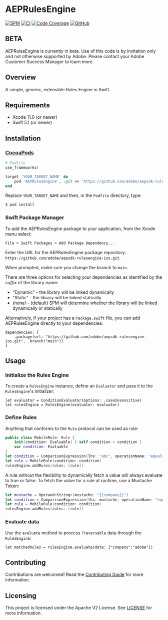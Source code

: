# AEPRulesEngine

<!--
on [![Cocoapods](https://img.shields.io/cocoapods/v/AEPRulesEngine.svg?color=orange&label=AEPCore&logo=apple&logoColor=white)](https://cocoapods.org/pods/AEPRulesEngine)
-->
[![SPM](https://img.shields.io/badge/SPM-Supported-orange.svg?logo=apple&logoColor=white)](https://swift.org/package-manager/)
[![CI](https://github.com/adobe/aepsdk-rulesengine-ios/workflows/CI/badge.svg)](https://github.com/adobe/aepsdk-rulesengine-ios/actions)
[![Code Coverage](https://img.shields.io/codecov/c/github/adobe/aepsdk-rulesengine-ios/main.svg?logo=codecov)](https://codecov.io/gh/adobe/aepsdk-rulesengine-ios/branch/main)
[![GitHub](https://img.shields.io/github/license/adobe/aepsdk-rulesengine-ios)](https://github.com/adobe/aepsdk-rulesengine-ios/blob/main/LICENSE)

## BETA

AEPRulesEngine is currently in beta. Use of this code is by invitation only and not otherwise supported by Adobe. Please contact your Adobe Customer Success Manager to learn more.

## Overview

A simple, generic, extensible Rules Engine in Swift.

## Requirements
- Xcode 11.0 (or newer)
- Swift 5.1 (or newer)

## Installation

### [CocoaPods](https://guides.cocoapods.org/using/using-cocoapods.html)
```ruby
# Podfile
use_frameworks!

target 'YOUR_TARGET_NAME' do
    pod 'AEPRulesEngine', :git => 'https://github.com/adobe/aepsdk-rulesengine-ios.git', :branch => 'main'    
end
```

Replace `YOUR_TARGET_NAME` and then, in the `Podfile` directory, type:

```bash
$ pod install
```

### Swift Package Manager

To add the AEPRulesEngine package to your application, from the Xcode menu select:

`File > Swift Packages > Add Package Dependency...`

Enter the URL for the AEPRulesEngine package repository: `https://github.com/adobe/aepsdk-rulesengine-ios.git`.

When prompted, make sure you change the branch to `main`.

There are three options for selecting your dependencies as identified by the *suffix* of the library name:

- "Dynamic" - the library will be linked dynamically
- "Static" - the library will be linked statically
- *(none)* - (default) SPM will determine whether the library will be linked dynamically or statically

Alternatively, if your project has a `Package.swift` file, you can add AEPRulesEngine directly to your dependencies:

```
dependencies: [
    .package(url: "https://github.com/adobe/aepsdk-rulesengine-ios.git", .branch("main"))
]
```

## Usage

### Initialize the Rules Engine

To create a `RulesEngine` instance, define an `Evaluator` and pass it to the `RulesEngine`'s initializer:
```
let evaluator = ConditionEvaluator(options: .caseInsensitive)
let rulesEngine = RulesEngine(evaluator: evaluator)
```

### Define Rules

Anything that conforms to the `Rule` protocol can be used as rule:
``` Swift
public class MobileRule: Rule {
    init(condition: Evaluable) { self.condition = condition }
    var condition: Evaluable
}
let condition = ComparisonExpression(lhs: "abc", operationName: "equals", rhs: "abc")
let rule = MobileRule(condition: condition)
rulesEngine.addRules(rules: [rule])
```
A rule without the flexibility to dynamically fetch a value will always evaluate to true or false.  To fetch the value for a rule at runtime, use a Mustache Token:

``` Swift
let mustache = Operand<String>(mustache: "{{company}}")
let condition = ComparisonExpression(lhs: mustache, operationName: "equals", rhs: "adobe")
let rule = MobileRule(condition: condition)
rulesEngine.addRules(rules: [rule])
```

### Evaluate data

Use the `evaluate` method to process `Traversable` data through the `RulesEngine`:

```
let matchedRules = rulesEngine.evaluate(data: ["company":"adobe"])
```


## Contributing

Contributions are welcomed! Read the [Contributing Guide](./.github/CONTRIBUTING.md) for more information.

## Licensing

This project is licensed under the Apache V2 License. See [LICENSE](LICENSE) for more information.
